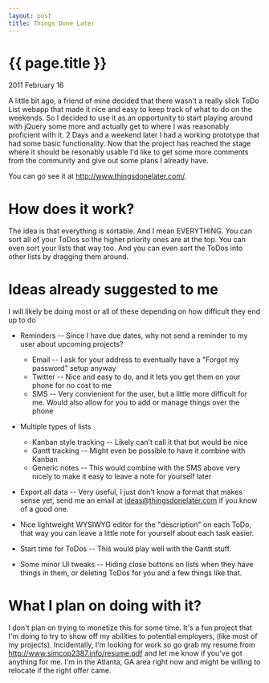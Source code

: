 ```yaml
---
layout: post
title: Things Done Later
---
```


{{ page.title }}
================

<p class="meta">2011 February 16</p>

A little bit ago, a friend of mine decided that there wasn't a really slick ToDo List webapp that made it nice and easy to keep track of what to do on the weekends.
So I decided to use it as an opportunity to start playing around with jQuery some more and actually get to where I was reasonably proficient with it.  2 Days and a weekend later I had a working prototype that had some basic functionality.
Now that the project has reached the stage where it should be resonably usable I'd like to get some more comments from the community and give out some plans I already have.

You can go see it at <a href="http://www.thingsdonelater.com/">http://www.thingsdonelater.com/</a>.

How does it work?
=================

The idea is that everything is sortable.  And I mean EVERYTHING.  You can sort all of your ToDos so the higher priority ones are at the top.  You can even sort your lists that way too.
And you can even sort the ToDos into other lists by dragging them around.

Ideas already suggested to me
=============================

I will likely be doing most or all of these depending on how difficult they end up to do

* Reminders -- Since I have due dates, why not send a reminder to my user about upcoming projects?
    * Email -- I ask for your address to eventually have a "Forgot my password" setup anyway
    * Twitter -- Nice and easy to do, and it lets you get them on your phone for no cost to me
    * SMS -- Very convienient for the user, but a little more difficult for me.  Would also allow for you to add or manage things over the phone

* Multiple types of lists
    * Kanban style tracking -- Likely can't call it that but would be nice
    * Gantt tracking -- Might even be possible to have it combine with Kanban
    * Generic notes -- This would combine with the SMS above very nicely to make it easy to leave a note for yourself later

* Export all data -- Very useful, I just don't know a format that makes sense yet, send me an email at ideas@thingsdonelater.com if you know of a good one.
* Nice lightweight WYSIWYG editor for the "description" on each ToDo, that way you can leave a little note for yourself about each task easier.
* Start time for ToDos -- This would play well with the Gantt stuff.
* Some minor UI tweaks -- Hiding close buttons on lists when they have things in them, or deleting ToDos for you and a few things like that.

What I plan on doing with it?
=============================

I don't plan on trying to monetize this for some time.  It's a fun project that I'm doing to try to show off my abilities to potential employers, (like most of my projects).  Incidentally, I'm looking for work so go grab my resume from http://www.simcop2387.info/resume.pdf and let me know if you've got anything for me.  I'm in the Atlanta, GA area right now and might be willing to relocate if the right offer came.
